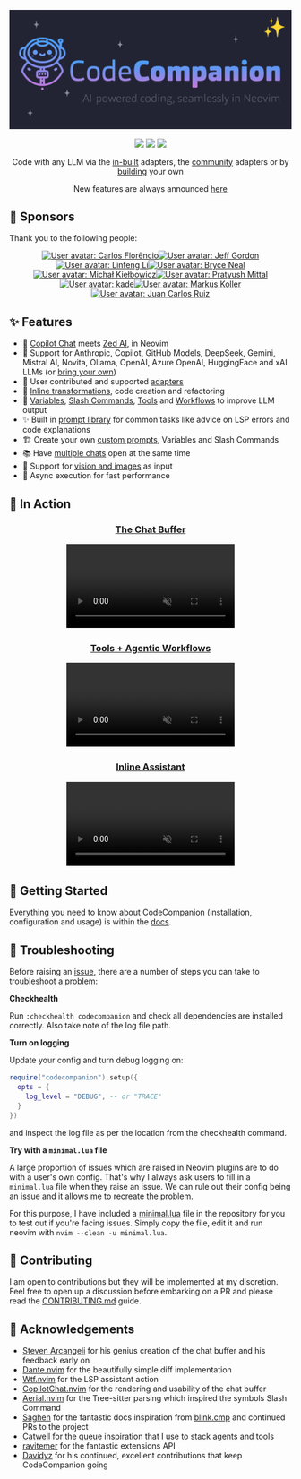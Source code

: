 <!-- panvimdoc-ignore-start -->

<p align="center">
<img src="https://raw.githubusercontent.com/olimorris/codecompanion.nvim/refs/heads/main/doc/media/logo.png" alt="CodeCompanion.nvim" />
</p>

<p align="center">
<a href="https://github.com/olimorris/codecompanion.nvim/stargazers"><img src="https://img.shields.io/github/stars/olimorris/codecompanion.nvim?color=c678dd&logoColor=e06c75&style=for-the-badge"></a>
<a href="https://github.com/olimorris/codecompanion.nvim/actions/workflows/ci.yml"><img src="https://img.shields.io/github/actions/workflow/status/olimorris/codecompanion.nvim/ci.yml?branch=main&label=tests&style=for-the-badge"></a>
<a href="https://github.com/olimorris/codecompanion.nvim/releases"><img src="https://img.shields.io/github/v/release/olimorris/codecompanion.nvim?style=for-the-badge"></a>
</p>

<p align="center">Code with any LLM via the <a href="https://codecompanion.olimorris.dev/getting-started.html">in-built</a> adapters, the <a href="https://codecompanion.olimorris.dev/configuration/adapters#community-adapters">community</a> adapters or by <a href="https://codecompanion.olimorris.dev/extending/adapters.html">building</a> your own</p>

<p align="center">New features are always announced <a href="https://github.com/olimorris/codecompanion.nvim/discussions/categories/announcements">here</a></p>

## :purple_heart: Sponsors

Thank you to the following people:

<p align="center">
<!-- sponsors --><a href="https://github.com/carlosflorencio"><img src="https:&#x2F;&#x2F;github.com&#x2F;carlosflorencio.png" width="60px" alt="User avatar: Carlos Florêncio" /></a><a href="https://github.com/jfgordon2"><img src="https:&#x2F;&#x2F;github.com&#x2F;jfgordon2.png" width="60px" alt="User avatar: Jeff Gordon" /></a><a href="https://github.com/llinfeng"><img src="https:&#x2F;&#x2F;github.com&#x2F;llinfeng.png" width="60px" alt="User avatar: Linfeng Li" /></a><a href="https://github.com/prettymuchbryce"><img src="https:&#x2F;&#x2F;github.com&#x2F;prettymuchbryce.png" width="60px" alt="User avatar: Bryce Neal" /></a><a href="https://github.com/jupblb"><img src="https:&#x2F;&#x2F;github.com&#x2F;jupblb.png" width="60px" alt="User avatar: Michał Kiełbowicz" /></a><a href="https://github.com/pratyushmittal"><img src="https:&#x2F;&#x2F;github.com&#x2F;pratyushmittal.png" width="60px" alt="User avatar: Pratyush Mittal" /></a><a href="https://github.com/kxzk"><img src="https:&#x2F;&#x2F;github.com&#x2F;kxzk.png" width="60px" alt="User avatar: kade" /></a><a href="https://github.com/toupeira"><img src="https:&#x2F;&#x2F;github.com&#x2F;toupeira.png" width="60px" alt="User avatar: Markus Koller" /></a><a href="https://github.com/JuanCrg90"><img src="https:&#x2F;&#x2F;github.com&#x2F;JuanCrg90.png" width="60px" alt="User avatar: Juan Carlos Ruiz" /></a><!-- sponsors -->
</p>

<!-- panvimdoc-ignore-end -->

## :sparkles: Features

- :speech_balloon: [Copilot Chat](https://github.com/features/copilot) meets [Zed AI](https://zed.dev/blog/zed-ai), in Neovim
- :electric_plug: Support for Anthropic, Copilot, GitHub Models, DeepSeek, Gemini, Mistral AI, Novita, Ollama, OpenAI, Azure OpenAI, HuggingFace and xAI LLMs (or [bring your own](https://codecompanion.olimorris.dev/extending/adapters.html))
- :heart_hands: User contributed and supported [adapters](https://codecompanion.olimorris.dev/configuration/adapters#community-adapters)
- :rocket: [Inline transformations](https://codecompanion.olimorris.dev/usage/inline-assistant.html), code creation and refactoring
- :robot: [Variables](https://codecompanion.olimorris.dev/usage/chat-buffer/variables.html), [Slash Commands](https://codecompanion.olimorris.dev/usage/chat-buffer/slash-commands.html), [Tools](https://codecompanion.olimorris.dev/usage/chat-buffer/tools.html) and [Workflows](https://codecompanion.olimorris.dev/usage/workflows.html) to improve LLM output
- :sparkles: Built in [prompt library](https://codecompanion.olimorris.dev/usage/action-palette.html) for common tasks like advice on LSP errors and code explanations
- :building_construction: Create your own [custom prompts](https://codecompanion.olimorris.dev/extending/prompts.html), Variables and Slash Commands
- :books: Have [multiple chats](https://codecompanion.olimorris.dev/usage/introduction.html#quickly-accessing-a-chat-buffer) open at the same time
- :art: Support for [vision and images](https://codecompanion.olimorris.dev/usage/chat-buffer/#images-vision) as input
- :muscle: Async execution for fast performance

<!-- panvimdoc-ignore-start -->

## :camera_flash: In Action

<div align="center">
  <p>
    <h3><a href="https://github.com/user-attachments/assets/aa109f1d-0ec9-4f08-bd9a-df99da03b9a4">The Chat Buffer</a></h3>
    <video controls muted src="https://github.com/user-attachments/assets/aa109f1d-0ec9-4f08-bd9a-df99da03b9a4"></video>
  </p>
  <p>
    <h3><a href="https://github.com/user-attachments/assets/362b7cfd-e794-4d9c-9a74-90d5e2a87a32">Tools + Agentic Workflows</a></h3>
    <video controls muted src="https://github.com/user-attachments/assets/362b7cfd-e794-4d9c-9a74-90d5e2a87a32"></video>
  </p>
  <p>
    <h3><a href="https://github.com/user-attachments/assets/dcddcb85-cba0-4017-9723-6e6b7f080fee">Inline Assistant</a></h3>
    <video controls muted src="https://github.com/user-attachments/assets/dcddcb85-cba0-4017-9723-6e6b7f080fee"></video>
  </p>
</div>

<!-- panvimdoc-ignore-end -->

## :rocket: Getting Started

Everything you need to know about CodeCompanion (installation, configuration and usage) is within the [docs](https://codecompanion.olimorris.dev).

## :toolbox: Troubleshooting

Before raising an [issue](https://github.com/olimorris/codecompanion.nvim/issues), there are a number of steps you can take to troubleshoot a problem:

**Checkhealth**

Run `:checkhealth codecompanion` and check all dependencies are installed correctly. Also take note of the log file path.

**Turn on logging**

Update your config and turn debug logging on:

```lua
require("codecompanion").setup({
  opts = {
    log_level = "DEBUG", -- or "TRACE"
  }
})
```

and inspect the log file as per the location from the checkhealth command.

**Try with a `minimal.lua` file**

A large proportion of issues which are raised in Neovim plugins are to do with a user's own config. That's why I always ask users to fill in a `minimal.lua` file when they raise an issue. We can rule out their config being an issue and it allows me to recreate the problem.

For this purpose, I have included a [minimal.lua](https://github.com/olimorris/codecompanion.nvim/blob/main/minimal.lua) file in the repository for you to test out if you're facing issues. Simply copy the file, edit it and run neovim with `nvim --clean -u minimal.lua`.

<!-- panvimdoc-ignore-start -->

## :gift: Contributing

I am open to contributions but they will be implemented at my discretion. Feel free to open up a discussion before embarking on a PR and please read the [CONTRIBUTING.md](CONTRIBUTING.md) guide.

## :clap: Acknowledgements

- [Steven Arcangeli](https://github.com/stevearc) for his genius creation of the chat buffer and his feedback early on
- [Dante.nvim](https://github.com/S1M0N38/dante.nvim) for the beautifully simple diff implementation
- [Wtf.nvim](https://github.com/piersolenski/wtf.nvim) for the LSP assistant action
- [CopilotChat.nvim](https://github.com/CopilotC-Nvim/CopilotChat.nvim) for the rendering and usability of the chat
buffer
- [Aerial.nvim](https://github.com/stevearc/aerial.nvim) for the Tree-sitter parsing which inspired the symbols Slash
Command
- [Saghen](https://github.com/Saghen) for the fantastic docs inspiration from [blink.cmp](https://github.com/Saghen/blink.cmp) and continued PRs to the project
- [Catwell](https://github.com/catwell) for the [queue](https://github.com/catwell/cw-lua/blob/master/deque/deque.lua) inspiration that I use to stack agents and tools
- [ravitemer](https://github.com/ravitemer) for the fantastic extensions API
- [Davidyz](https://github.com/Davidyz) for his continued, excellent contributions that keep CodeCompanion going
<!-- panvimdoc-ignore-end -->
